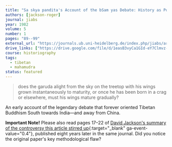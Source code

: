 ```yaml
---
title: "Sa skya pandita's Account of the bSam yas Debate: History as Polemic"
authors: [jackson-roger]
journal: jiabs
year: 1982
volume: 5
number: 1
pages: "89--99"
external_url: "https://journals.ub.uni-heidelberg.de/index.php/jiabs/article/view/8564/2471/0"
drive_links: ["https://drive.google.com/file/d/1easB3vyCa1GId-eY7Clmvz-h6WFGRqZe/view?usp=drivesdk"]
course: historiography
tags:
  - tibetan
  - mahamudra
status: featured
---
```


> does the garuda alight from the sky on the treetop with his wings grown instantaneously to maturity, or once he has been born in a crag or elsewhere, must his wings mature gradually?

An early account of the legendary debate that forever oriented Tibetan Buddhism South towards India—and away from China.

**Important Note!** Please also read pages 17–22 of [David Jackson's summary of the controversy this article stirred up](https://journals.ub.uni-heidelberg.de/index.php/jiabs/article/download/8772/2679/0){:target="_blank" ga-event-value="0.4"}, published eight years later in the same journal. Did you notice the original paper's key methodological flaw?

